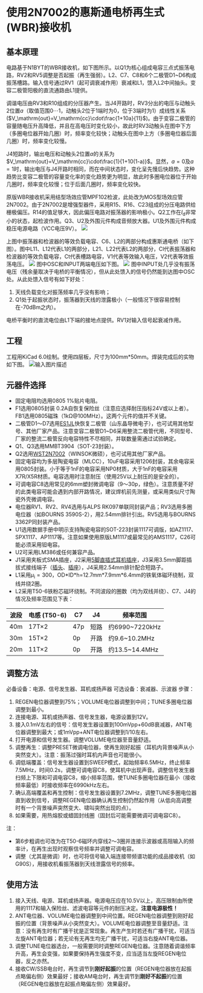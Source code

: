 # 使用2N7002的惠斯通电桥再生式(WBR)接收机
## 基本原理
电路基于N1BYT的WBR接收机，如下图所示。以Q1为核心组成电容三点式振荡电路，RV2和RV5调整是否起振（再生强弱）。L2、C7、C8和6个二极管D1~D6构成振荡槽路。输入信号通过RV1（起可调衰减作用）衰减和L1，馈入L2中间抽头。变容二极管阳极的直流通路由L1提供。

调谐电压由RV3和R10组成的分压器产生。当J4开路时，RV3分出的电压与动触头2位置$a$（取值范围$0\cdots1$，动触头2位于1端时为$0$，位于3端时为$1$）成线性关系($V_\mathrm{out}=V_\mathrm{cc}\cdot\frac{1+10a}{11}$)。由于变容二极管的容量随电压升高降低，并且在高电压时变化较小，故此时RV3动触头在图中下方（多圈电位器开始几圈）时，频率变化较快；动触头在图中上方（多圈电位器后面几圈）时，频率变化较慢。

J4短路时，输出电压和动触头2位置$a$的关系为$V_\mathrm{out}=V_\mathrm{cc}\cdot\frac{1}{1+10(1-a)}$。显然，$a=0$及$a=1$时，输出电压与J4开路时相同，而在中间状态时，变化呈先慢后快趋势。这种趋势比变容二极管的容量变化率的变化趋势更为明显，故此时多圈电位器位于开始几圈时，频率变化较慢；位于后面几圈时，频率变化较快。

原版WBR接收机采用结型场效应管MPF102检波，此处改为MOS型场效应管2N7002。由于2N7002是增强型器件，采用R15、R16、C23组成的分压电路供给栅极偏压。R14的值足够大，因此偏压电路对振荡器的影响极小。Q2工作在$I_\mathrm{d}$非常小的状态，起检波作用。Q3、U2及外围元件构成音频放大器。U1及外围元件构成稳压电源电路（VCC电压9V）。
![](README_md_files/image_20220201140708.png?v=1&type=image&token=V1:KxNJY19yYlJnmXGaiVk6302ukbhrakx--xAjKPXHHUQ)

上图中振荡器和检波器的等效负载电容、C6、L2的两部分构成惠斯通电桥（如下图）。图中L11、L12代表L1的两部分，L21、L22代表L2的两部分，Cl代表振荡器和检波器的等效负载电容，Ct代表槽路电容，V1代表等效输入电压，V2代表等效振荡电压。
![](README_md_files/image_20220207151621.png?v=1&type=image&token=V1:D99lARUeSBibP2hKDFSr3Nd-D1MvnRvMpyVgIzR7Z_g)
图中OSC和INPUT两端电压如下图。
![](README_md_files/image_20220207151923.png?v=1&type=image&token=V1:D7IjLgkvZaCRHHrv10_EXHJPvWckzRIRUhGry9cyV98)
图中INPUT处几乎没有振荡电压（残余量取决于电桥的平衡情况），但从此处馈入的信号仍然能到达图中OSC处。从此处馈入信号有如下好处：

1. 天线负载变化对振荡频率几乎没有影响；
2. Q1处于起振状态时，振荡器到天线的泄露极小（一般情况下很容易控制在-70dBm之内）。

电桥平衡时的直流电位由L1下端的接地点提供。RV1对输入信号起衰减作用。

## 工程
工程用KiCad 6.0绘制。使用四层板，尺寸为100mm\*50mm。焊装完成后的实物如下图。
![输入图片描述](README_md_files/WBRRecv_assembled_20220207234335.jpg?v=1&type=image&token=V1:rNLiDB9C653gRgXYAHLVgq2XeSW-X2egEXg-FWUL834)

## 元器件选择

* 固定电阻均选用0805 1%贴片电阻。
* F1选用0805封装 0.2A自恢复保险丝（注意应选择耐压指标24V或以上者）。FB1选用0805磁珠（1kΩ@100MHz）。这两个元件的值并不关键。
* 二极管D1～D7选用[ES1JL](https://item.szlcsc.com/139984.html)快恢复二极管（山东晶导微电子），也可试用其他型号、其他厂家产品。注意变容二极管D1~D6采用整流二极管代用，不同型号、厂家的整流二极管反向电容特性不尽相同，并联数量需通过试验确定。
* Q1、Q3选用MMBT3904（SOT-23封装）。
* Q2选用[WST2N7002](https://item.szlcsc.com/88113.html)（WINSOK微硕），也可试用其他厂家产品。
* 固定电容均为多层陶瓷电容（MLCC），10uF电容采用1206封装，其余电容采用0805封装。小于等于1nF的电容采用NP0材质，大于1nF的电容采用X7R/X5R材质。电容选用时注意耐压（使用25V以上耐压的是安全的）。
* 可调电容C8选用常见的6mm塑封微调电容（9～30p，绿色）。注意质量不好的此类电容可能会遇到内部开路情况，建议焊机前先测量，或采用类似尺寸陶瓷外壳微调电容。
* 电位器RV1、RV2、RV4选用与ALPS RK097单联同封装产品；RV3选用多圈电位器（如BOURNS 3590S-2），用2.54mm排针引出。RV5选用与BOURNS 3362P同封装产品。
* U1选用数据手册中明示支持陶瓷电容的SOT-223封装1117可调版，如AZ1117、SPX1117、AP1117等。注意如果使用原版LM1117或最常见的AMS1117，C26可能必须采用钽电容。
* U2可采用LM386或任何兼容产品。
* J1采用夹板式SMA插座，J2采用[5脚直插式耳机插座](https://item.szlcsc.com/300204.html)，J3采用3.5mm脚距插拔式接线端子（[插头](https://item.szlcsc.com/376575.html)、[插座](https://item.szlcsc.com/376577.html)），J4采用2.54mm排针配合短路子。
* L1采用$\mu_\mathrm{i}=300$，OD\*ID\*h=12.7mm\*7.9mm\*6.4mm的铁氧体磁环绕制，双线并绕2圈。
* L2采用T50-6铁粉芯磁环绕制。不同波段的圈数（均为双线并绕）、C7、J4的情况及频率范围见下表：

|波段|电感 (T50-6)|C7|J4|频率范围|
|--|--|--|--|--|
|40m|17T×2|47p|短路|约6990~7220kHz|
|30m|15T×2|0p|开路|约9.6~10.2MHz|
|20m|11T×2|0p|开路|约13.5~14.4MHz|

## 调整方法
必备设备：电源、信号发生器、耳机或扬声器
可选设备：衰减器、示波器
步骤：
1. REGEN电位器调整到75%；VOLUME电位器调整到中间；TUNE多圈电位器调整到最小。
2. 连接电源、耳机或扬声器、信号发生器，电源设置到12V。
3. 接入0.1mV左右的信号：信号发生器设置到100mVpp+60dB衰减器，ANT电位器调整到最大；或1mVpp+ANT电位器调整到1/10左右。
4. 打开电源和信号发生器。调整VOLUME电位器至音量舒适。
5. 调整再生：调整PRESET微调电位器，使再生刚好起振（耳机内背景噪声从小突然变大）。注意：振荡过强时耳机内声音也可能很小。
6. 调低端覆盖：信号发生器设置到SWEEP模式，起始频率6.5MHz，终止频率7.5MHz，时间0.2s，调整可调电容C8，使耳机中出现声音。调整信号发生器扫频上下限和可调电容C8，缩小频率范围，使TUNE多圈电位器在最小（接收频率最低）时接收频率在6990kHz左右。
7. 确认高端覆盖和再生控制：信号发生器设置到7.2MHz，调整TUNE多圈电位器直到收到信号，调整REGEN电位器确认再生控制仍然起作用（从低向高调整时有一个背景噪声突然变大、啸叫突然出现的点）。
8. 如果需要，用热熔胶或蜡固封线圈（固封后可能需要微调可调电容C8）。

注：
* 第6步粗调也可改为在T50-6磁环内穿线2～3圈并连接示波器或高阻输入的频率计，在再生出现时观察信号频率并调整可调电容。
* 调整（尤其是微调）时，也可将信号输入端连接带频谱功能的成品接收机（如G90S），用接收机看振荡器到天线泄露信号的频率。

## 使用方法

1. 接入天线、电源、耳机或扬声器。电源电压应在10.5V以上，高压限制由所使用的1117和输入保险丝、滤波电容等元件的耐压决定。**注意电源极性！**
2. ANT电位器、VOLUME电位器调整到中间位置。REGEN电位器调整到刚好起振的位置（背景噪声从小突然变大）。VOLUME电位器调整至音量舒适。注意：没有再生时有广播干扰是正常现象。再生产生时若还有广播干扰，可适当左旋ANT电位器；若无论有无再生均无广播干扰，可适当右旋ANT电位器。
3. 调整TUNE电位器选台，一般需要同时调整REGEN电位器。注意随着调谐频率升高，再生会变强，如果要保持再生强度不变，应当适当左旋REGEN电位器，反之亦然。
4. 接收CW/SSB电台时，再生调节到**刚好起振**的位置（REGEN电位器放在起振点略偏右侧）效果最好；接收AM电台时，再生调节到**刚好不起振**的位置（REGEN电位器放在起振点略偏左侧）效果最好。

